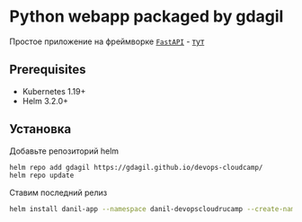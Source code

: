 # Python webapp packaged by gdagil

Простое приложение на фреймворке [`FastAPI`](https://fastapi.tiangolo.com/) - [тут](../app/README.md)

## Prerequisites
* Kubernetes 1.19+
* Helm 3.2.0+

## Установка
Добавьте репозиторий helm
```bash
helm repo add gdagil https://gdagil.github.io/devops-cloudcamp/
helm repo update
```

Ставим последний релиз
```bash
helm install danil-app --namespace danil-devopscloudrucamp --create-namespace gdagil/danil-devopscloudrucamp
```